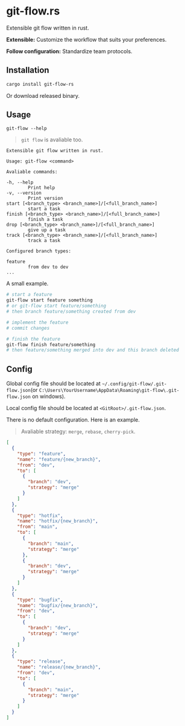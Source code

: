 # git-flow.rs

Extensible git flow written in rust.

**Extensible:** Customize the workflow that suits your preferences.

**Follow configuration:** Standardize team protocols.

## Installation

```sh
cargo install git-flow-rs
```

Or download released binary.

## Usage

`git-flow --help`

> `git flow` is avaliable too.

```
Extensible git flow written in rust.

Usage: git-flow <command>

Avaliable commands:

-h, --help
        Print help
-v, --version
        Print version
start [<branch_type> <branch_name>]/[<full_branch_name>]
        start a task
finish [<branch_type> <branch_name>]/[<full_branch_name>]
        finish a task
drop [<branch_type> <branch_name>]/[<full_branch_name>]
        give up a task
track [<branch_type> <branch_name>]/[<full_branch_name>]
        track a task

Configured branch types:

feature
        from dev to dev
...
```

A small example.

```sh
# start a feature
git-flow start feature something
# or git-flow start feature/something
# then branch feature/something created from dev

# implement the feature
# commit changes

# finish the feature
git-flow finish feature/something
# then feature/something merged into dev and this branch deleted
```

## Config

Global config file should be located at `~/.config/git-flow/.git-flow.json`(or `C:\Users\YourUsername\AppData\Roaming\git-flow\.git-flow.json` on windows).

Local config file should be located at `<GitRoot>/.git-flow.json`.

There is no default configuration. Here is an example.

> Avaliable strategy: `merge`, `rebase`, `cherry-pick`.

```json
[
  {
    "type": "feature",
    "name": "feature/{new_branch}",
    "from": "dev",
    "to": [
      {
        "branch": "dev",
        "strategy": "merge"
      }
    ]
  },
  {
    "type": "hotfix",
    "name": "hotfix/{new_branch}",
    "from": "main",
    "to": [
      {
        "branch": "main",
        "strategy": "merge"
      },
      {
        "branch": "dev",
        "strategy": "merge"
      }
    ]
  },
  {
    "type": "bugfix",
    "name": "bugfix/{new_branch}",
    "from": "dev",
    "to": [
      {
        "branch": "dev",
        "strategy": "merge"
      }
    ]
  },
  {
    "type": "release",
    "name": "release/{new_branch}",
    "from": "dev",
    "to": [
      {
        "branch": "main",
        "strategy": "merge"
      }
    ]
  }
]
```
